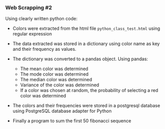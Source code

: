 ### Web Scrapping #2

Using clearly written python code:
- Colors were extracted from the html file `python_class_test.html` using regular expression
- The data extracted was stored in a dictionary using color name as key and their frequency as values.

- The dictionary was converted to a pandas object. Using pandas:

    - The mean color was determined
    - The mode color was determined
    - The median color was determined
    - Variance of the color was determined
    - If a color was chosen at random, the probability of selecting a red color was determined
    
- The colors and their frequencies were stored in a postgresql database using PostgreSQL database adapter for Python
- Finally a program to sum the first 50 fibonacci sequence